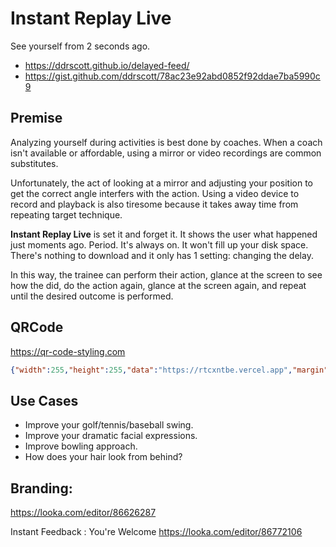 # Instant Replay Live

See yourself from 2 seconds ago.

- https://ddrscott.github.io/delayed-feed/
- https://gist.github.com/ddrscott/78ac23e92abd0852f92ddae7ba5990c9

## Premise

Analyzing yourself during activities is best done by coaches. When a coach isn't available or affordable, using a mirror or video recordings are common substitutes.

Unfortunately, the act of looking at a mirror and adjusting your position to get the correct angle interfers with the action. Using a video device to record and playback is also tiresome because it takes away time from repeating target technique.

**Instant Replay Live** is set it and forget it. It shows the user what happened just moments ago. Period. It's always on. It won't fill up your disk space. There's nothing to download and it only has 1 setting: changing the delay.

In this way, the trainee can perform their action, glance at the screen to see how the did, do the action again, glance at the screen again, and repeat until the desired outcome is performed.

## QRCode

https://qr-code-styling.com

```json
{"width":255,"height":255,"data":"https://rtcxntbe.vercel.app","margin":10,"qrOptions":{"typeNumber":"0","mode":"Byte","errorCorrectionLevel":"Q"},"imageOptions":{"hideBackgroundDots":true,"imageSize":0.4,"margin":0},"dotsOptions":{"type":"rounded","color":"#6a1a4c","gradient":{"type":"linear","rotation":0.15707963267948966,"colorStops":[{"offset":0,"color":"#ff677e"},{"offset":1,"color":"#6d6265"}]}},"backgroundOptions":{"color":"#111111"},"image":null,"dotsOptionsHelper":{"colorType":{"single":true,"gradient":false},"gradient":{"linear":true,"radial":false,"color1":"#6a1a4c","color2":"#6a1a4c","rotation":"0"}},"cornersSquareOptions":{"type":"extra-rounded","color":"#ff677e"},"cornersSquareOptionsHelper":{"colorType":{"single":true,"gradient":false},"gradient":{"linear":true,"radial":false,"color1":"#000000","color2":"#000000","rotation":"0"}},"cornersDotOptions":{"type":"","color":"#6d6265"},"cornersDotOptionsHelper":{"colorType":{"single":true,"gradient":false},"gradient":{"linear":true,"radial":false,"color1":"#000000","color2":"#000000","rotation":"0"}},"backgroundOptionsHelper":{"colorType":{"single":true,"gradient":false},"gradient":{"linear":true,"radial":false,"color1":"#ffffff","color2":"#ffffff","rotation":"0"}}}
```

## Use Cases
- Improve your golf/tennis/baseball swing.
- Improve your dramatic facial expressions.
- Improve bowling approach.
- How does your hair look from behind?

## Branding:

https://looka.com/editor/86626287


Instant Feedback : You're Welcome
https://looka.com/editor/86772106